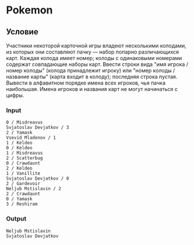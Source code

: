 # Pokemon

## Условие

Участники некоторой карточной игры владеют несколькими колодами, из которых они составляют пачку — набор попарно различающихся карт. Каждая колода имеет номер; колоды с одинаковыми номерами содержат совпадающие наборы карт. Ввести строки вида "имя игрока / номер колоды" (колода принадлежит игроку) или "номер колоды / название карты" (карта входит в колоду); последняя строка пустая. Вывести в алфавитном порядке имена всех игроков, чья пачка наибольшая. Имена игроков и названия карт не могут начинаться с цифры.

### Input

```
0 / Misdreavus
Svjatoslav Devjatkov / 3
2 / Yamask
Vsevid Mladenov / 1
1 / Keldeo
0 / Keldeo
1 / Misdreavus
2 / Scatterbug
0 / Crawdaunt
2 / Keldeo
1 / Vanillite
Svjatoslav Devjatkov / 0
2 / Gardevoir
Neljub Mstislavin / 2
2 / Crawdaunt
0 / Yamask
3 / Reshiram
```

### Output

```
Neljub Mstislavin
Svjatoslav Devjatkov
```
